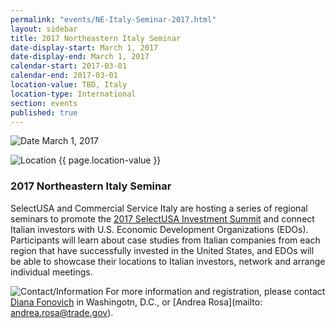 ```yaml
---
permalink: "events/NE-Italy-Seminar-2017.html"
layout: sidebar
title: 2017 Northeastern Italy Seminar
date-display-start: March 1, 2017
date-display-end: March 1, 2017
calendar-start: 2017-03-01
calendar-end: 2017-03-01
location-value: TBD, Italy
location-type: International
section: events
published: true
---
```


![Date](https://google.github.io/material-design-icons/action/svg/design/ic_event_24px.svg "Date") March 1, 2017

![Location](http://google.github.io/material-design-icons/social/svg/design/ic_location_city_24px.svg "Location") {{ page.location-value }}

### 2017 Northeastern Italy Seminar

SelectUSA and Commercial Service Italy are hosting a series of regional seminars to promote the [2017 SelectUSA Investment Summit](https://www.selectusa.gov/selectusa-summit) and connect Italian investors with U.S. Economic Development Organizations (EDOs). Participants will learn about case studies from Italian companies from each region that have successfully invested in the United States, and EDOs will be able to showcase their locations to Italian investors, network and arrange individual meetings.    

![Contact/Information](http://google.github.io/material-design-icons/action/svg/design/ic_speaker_notes_24px.svg "Contact/Information") For more information and registration, please contact [Diana Fonovich](mailto:diana.fonovich@trade.gov) in Washingotn, D.C., or [Andrea Rosa](mailto: andrea.rosa@trade.gov).
